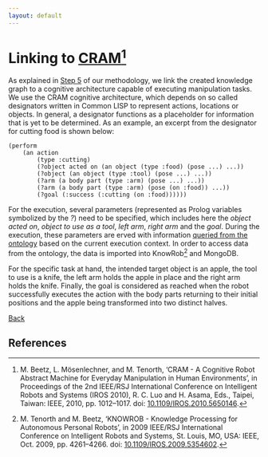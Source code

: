 ```yaml
---
layout: default
---
```


# Linking to [CRAM](https://cram-system.org/)[^1]

As explained in [Step 5](./Methodology.html) of our methodology, we link the created knowledge graph to a cognitive architecture capable of executing manipulation tasks.
We use the CRAM cognitive architecture, which depends on so called designators written in Common LISP to represent actions, locations or objects.
In general, a designator functions as a placeholder for information that is yet to be determined.
As an example, an excerpt from the designator for cutting food is shown below:

```LISP
(perform
	(an action
		(type :cutting)
		(?object acted on (an object (type :food) (pose ...) ...))
		(?object (an object (type :tool) (pose ...) ...))
		(?arm (a body part (type :arm) (pose ...) ...))
		(?arm (a body part (type :arm) (pose (on :food)) ...))
		(?goal (:success (:cutting (on :food))))))
```
 
For the execution, several parameters (represented as Prolog variables symbolized by the *?*) need to be specified, which includes here the *object acted on*, *object to use as a tool*, *left arm*, *right arm* and the *goal*.
During the execution, these parameters are erved with information [queried from the ontology](./OntologyQuery.html) based on the current execution context.
In order to access data from the ontology, the data is imported into KnowRob[^2] and MongoDB.

For the specific task at hand, the intended target object is an apple, the tool to use is a knife, the left arm holds the apple in place and the right arm holds the knife.
Finally, the goal is considered as reached when the robot successfully executes the action with the body parts returning to their initial positions and the apple being transformed into two distinct halves.

[Back](./Webinterface.html)

## References

[^1]: M. Beetz, L. Mösenlechner, and M. Tenorth, ‘CRAM - A Cognitive Robot Abstract Machine for Everyday Manipulation in Human Environments’, in Proceedings of the 2nd IEEE/RSJ International Conference on Intelligent Robots and Systems (IROS 2010), R. C. Luo and H. Asama, Eds., Taipei, Taiwan: IEEE, 2010, pp. 1012–1017. doi: [10.1109/IROS.2010.5650146](https://ieeexplore.ieee.org/document/5650146).
[^2]: M. Tenorth and M. Beetz, ‘KNOWROB - Knowledge Processing for Autonomous Personal Robots’, in 2009 IEEE/RSJ International Conference on Intelligent Robots and Systems, St. Louis, MO, USA: IEEE, Oct. 2009, pp. 4261–4266. doi: [10.1109/IROS.2009.5354602](https://ieeexplore.ieee.org/document/5354602).